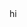 <head>
  <script src="https://cdn.onesignal.com/sdks/OneSignalSDK.js" async=""></script>
  <script>
    window.OneSignal = window.OneSignal || [];
    OneSignal.push(function() {
      OneSignal.init({
        appId: "196b5f96-8737-49c7-809c-36ce0c27b04c",
      });
    });
  </script>
</head>
hi
